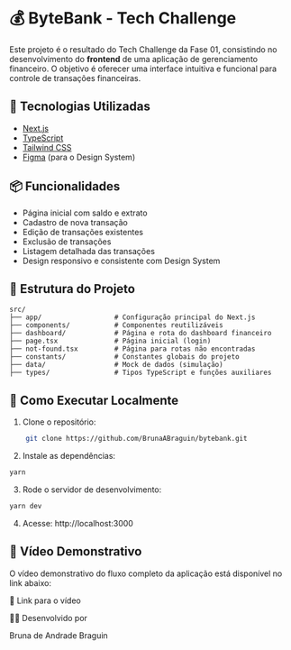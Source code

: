 # 💰 ByteBank - Tech Challenge

Este projeto é o resultado do Tech Challenge da Fase 01, consistindo no desenvolvimento do **frontend** de uma aplicação de gerenciamento financeiro. O objetivo é oferecer uma interface intuitiva e funcional para controle de transações financeiras.

## 🚀 Tecnologias Utilizadas

- [Next.js](https://nextjs.org/)
- [TypeScript](https://www.typescriptlang.org/)
- [Tailwind CSS](https://tailwindcss.com/)
- [Figma](https://www.figma.com/) (para o Design System)

## 📦 Funcionalidades

- Página inicial com saldo e extrato
- Cadastro de nova transação
- Edição de transações existentes
- Exclusão de transações
- Listagem detalhada das transações
- Design responsivo e consistente com Design System

## 📁 Estrutura do Projeto

```
src/
├── app/                  # Configuração principal do Next.js
├── components/           # Componentes reutilizáveis
├── dashboard/            # Página e rota do dashboard financeiro
├── page.tsx              # Página inicial (login)
├── not-found.tsx         # Página para rotas não encontradas
├── constants/            # Constantes globais do projeto
├── data/                 # Mock de dados (simulação)
├── types/                # Tipos TypeScript e funções auxiliares
```

## 🧪 Como Executar Localmente

1. Clone o repositório:

```bash
    git clone https://github.com/BrunaABraguin/bytebank.git
```

2. Instale as dependências:

```bash
yarn
```

3. Rode o servidor de desenvolvimento:

```bash
yarn dev
```

4. Acesse:
http://localhost:3000


## 🎥 Vídeo Demonstrativo
O vídeo demonstrativo do fluxo completo da aplicação está disponível no link abaixo:

🔗 Link para o vídeo

👩‍💻 Desenvolvido por

Bruna de Andrade Braguin

